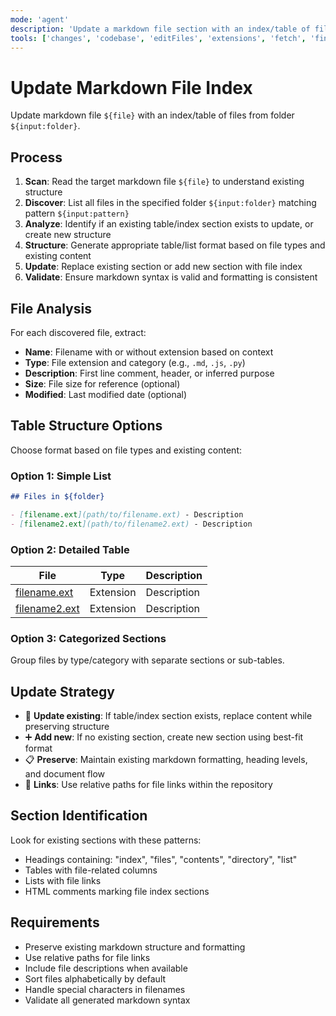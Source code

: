 ```yaml
---
mode: 'agent'
description: 'Update a markdown file section with an index/table of files from a specified folder.'
tools: ['changes', 'codebase', 'editFiles', 'extensions', 'fetch', 'findTestFiles', 'githubRepo', 'openSimpleBrowser', 'problems', 'runCommands', 'runTasks', 'runTests', 'search', 'searchResults', 'terminalLastCommand', 'terminalSelection', 'testFailure', 'usages', 'vscodeAPI']
---
```

# Update Markdown File Index

Update markdown file `${file}` with an index/table of files from folder `${input:folder}`.

## Process

1. **Scan**: Read the target markdown file `${file}` to understand existing structure
2. **Discover**: List all files in the specified folder `${input:folder}` matching pattern `${input:pattern}`
3. **Analyze**: Identify if an existing table/index section exists to update, or create new structure
4. **Structure**: Generate appropriate table/list format based on file types and existing content
5. **Update**: Replace existing section or add new section with file index
6. **Validate**: Ensure markdown syntax is valid and formatting is consistent

## File Analysis

For each discovered file, extract:

- **Name**: Filename with or without extension based on context
- **Type**: File extension and category (e.g., `.md`, `.js`, `.py`)
- **Description**: First line comment, header, or inferred purpose
- **Size**: File size for reference (optional)
- **Modified**: Last modified date (optional)

## Table Structure Options

Choose format based on file types and existing content:

### Option 1: Simple List

```markdown
## Files in ${folder}

- [filename.ext](path/to/filename.ext) - Description
- [filename2.ext](path/to/filename2.ext) - Description
```

### Option 2: Detailed Table

| File | Type | Description |
|------|------|-------------|
| [filename.ext](path/to/filename.ext) | Extension | Description |
| [filename2.ext](path/to/filename2.ext) | Extension | Description |

### Option 3: Categorized Sections

Group files by type/category with separate sections or sub-tables.

## Update Strategy

- 🔄 **Update existing**: If table/index section exists, replace content while preserving structure
- ➕ **Add new**: If no existing section, create new section using best-fit format
- 📋 **Preserve**: Maintain existing markdown formatting, heading levels, and document flow
- 🔗 **Links**: Use relative paths for file links within the repository

## Section Identification

Look for existing sections with these patterns:

- Headings containing: "index", "files", "contents", "directory", "list"
- Tables with file-related columns
- Lists with file links
- HTML comments marking file index sections

## Requirements

- Preserve existing markdown structure and formatting
- Use relative paths for file links
- Include file descriptions when available
- Sort files alphabetically by default
- Handle special characters in filenames
- Validate all generated markdown syntax
